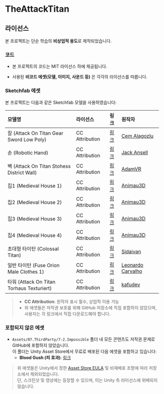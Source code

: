 # TheAttackTitan

## 라이선스  
본 프로젝트는 단순 학습의 **비상업적 용도**로 제작되었습니다.

### 코드  
- 본 프로젝트의 코드는 MIT 라이선스 하에 제공됩니다.

- 사용된 **비코드 에셋(모델, 이미지, 사운드 등)** 은 각각의 라이선스를 따릅니다.

### Sketchfab 에셋

본 프로젝트는 다음과 같은 Sketchfab 모델을 사용하였습니다:

| 모델명 | 라이선스 | 링크 | 원작자 |
|:--|:--|:--|:--|
| 칼 (Attack On Titan Gear Sword Low Poly) | CC Attribution | [링크](https://sketchfab.com/3d-models/attack-on-titan-gear-sword-low-poly-d2b71db3b8db4b50bdf1a978a230d36a) | [Cem Alagozlu](https://sketchfab.com/cemalagozlu) |
| 손 (Robotic Hand) | CC Attribution | [링크](https://sketchfab.com/3d-models/robotic-hand-a1a352baccb243009687ad22a3e4364a) | [Jack Ansell](https://sketchfab.com/jackansell) |
| 벽 (Attack On Titan Stohess District Wall) | CC Attribution | [링크](https://sketchfab.com/3d-models/attack-on-titan-stohess-district-wall-8c675555bb744296a09cf75a7c90a289) | [AdamVR](https://sketchfab.com/adamvr) |
| 집1 (Medieval House 1) | CC Attribution | [링크](https://sketchfab.com/3d-models/medieval-house-1-0bbda345359349ea95280f597c8a4bd4) | [Animau3D](https://sketchfab.com/animau3d) |
| 집2 (Medieval House 2) | CC Attribution | [링크](https://sketchfab.com/3d-models/medieval-house-2-bc9272b74e544db1b93b0ebee8689bf4) | [Animau3D](https://sketchfab.com/animau3d) |
| 집3 (Medieval House 3) | CC Attribution | [링크](https://sketchfab.com/3d-models/medieval-house-3-cf179aa6dc0944f1974ce3f7812031a6) | [Animau3D](https://sketchfab.com/animau3d) |
| 집4 (Medieval House 4) | CC Attribution | [링크](https://sketchfab.com/3d-models/medieval-house-4-b42578994a334bb1a544c51043276f85) | [Animau3D](https://sketchfab.com/animau3d) |
| 초대형 타이탄 (Colossal Titan) | CC Attribution | [링크](https://sketchfab.com/3d-models/colossal-titan-e031a57fd4bf411f8e893361676b4544) | [Sidaivan](https://sketchfab.com/sidaivan) |
| 일반 타이탄 (Fuse Orion Male Clothes 1) | CC Attribution | [링크](https://sketchfab.com/3d-models/fuse-orion-male-clothes-1-829016745f4c430ea7597d20d3b1fda6) | [Leonardo Carvalho](https://sketchfab.com/leonardocarvalho) |
| 타워 (Attack On Titan Torhaus Texturiert) | CC Attribution | [링크](https://sketchfab.com/3d-models/attack-on-titan-torhaus-texturiert-b1128d1df43f45e695b025c7c3bc64f6) | [kafudev](https://sketchfab.com/kafudev) |

> - **CC Attribution**: 원작자 표시 필수, 상업적 이용 가능  
> - 위 에셋들은 저작권 보호를 위해 GitHub 저장소에 직접 포함하지 않았으며, 사용자는 각 링크에서 직접 다운로드해야 합니다.

### 포함되지 않은 에셋
- `Assets/07.ThirdParty/7-2.Impossible` 폴더 내 모든 콘텐츠도 저작권 문제로 GitHub에 포함하지 않았습니다.  
  이 폴더는 Unity Asset Store에서 무료로 배포된 다음 에셋을 포함하고 있습니다:
  - **Blood Gush (피 효과)**: [링크](https://assetstore.unity.com/packages/vfx/particles/blood-gush-73426)

> 위 에셋들은 Unity에서 정한 [Asset Store EULA](https://unity3d.com/legal/as_terms) 및 비재배포 조항에 따라 저장소에서 제외되었습니다.  
> 단, 스크린샷 및 영상에는 등장할 수 있으며, 이는 Unity 측 라이선스에 위배되지 않습니다.
